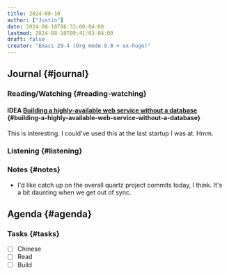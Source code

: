 ```yaml
---
title: 2024-08-10
author: ["Justin"]
date: 2024-08-10T06:33:00-04:00
lastmod: 2024-08-10T09:41:03-04:00
draft: false
creator: "Emacs 29.4 (Org mode 9.8 + ox-hugo)"
---
```


<div class="outline-1 jvc">

## Journal {#journal}

<div class="outline-2 jvc">

### Reading/Watching {#reading-watching}

<div class="outline-3 jvc">

#### <span class="org-todo todo IDEA">IDEA</span> [Building a highly-available web service without a database](https://blog.screenshotbot.io/2024/08/10/building-a-highly-available-web-service-without-a-database/) {#building-a-highly-available-web-service-without-a-database}

This is interesting. I could've used this at the last startup I was at. Hmm.

</div>

</div>

<div class="outline-2 jvc">

### Listening {#listening}


</div>

<div class="outline-2 jvc">

### Notes {#notes}

-   I'd like catch up on the overall quartz project commits today, I think. It's a
    bit daunting when we get out of sync.

</div>

</div>

<div class="outline-1 jvc">

## Agenda {#agenda}

<div class="outline-2 jvc">

### Tasks {#tasks}

-   [ ] Chinese
-   [ ] Read
-   [ ] Build

</div>

</div>
